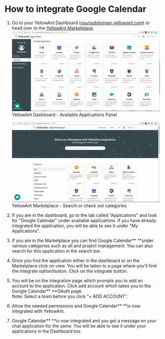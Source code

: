 # **How to integrate Google Calendar**

1. Go to your YellowAnt Dashboard \([yoursubdomain.yellowant.com](/yoursubdomain.yellowant.com)\) or head over to the [YellowAnt Marketplace](https://www.yellowant.com/marketplace).  
   ![](/assets/InstaDash.jpg)YellowAnt Dashboard - Available Applications Panel

   ![](/assets/InstaMP.png)YellowAnt Marketplace - Search or check out categories

2. If you are in the dashboard, go to the tab called "Applications" and look for "Google Calendar" under available applications. If you have already integrated the application, you will be able to see it under "My Applications".

3. If you are in the Marketplace you can find Google Calendar** **under various categories such as all and project management. You can also search for this application in the search bar.

1. Once you find the application either in the dashboard or on the Marketplace click on view. You will be taken to a page where you'll find the integrate option/button. Click on the integrate button.

2. You will be on the integration page which prompts you to add an account to the application. Click add account which takes you to the Google Calendar** **OAuth page.  
   Note: Select a team before you click "+ ADD ACCOUNT".

3. Allow the needed permissions and Google Calendar** **is now integrated with YellowAnt.

4. Google Calendar** **is now integrated and you get a message on your chat application for the same. You will be able to see it under your applications in the Dashboard too.



